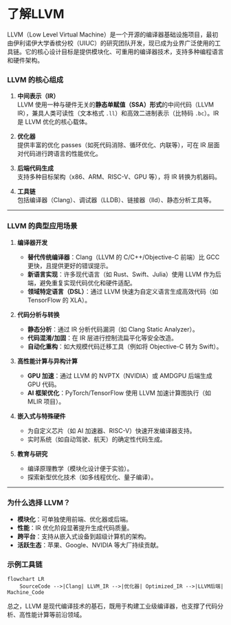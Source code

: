 # 了解LLVM

LLVM（Low Level Virtual Machine）是一个开源的编译器基础设施项目，最初由伊利诺伊大学香槟分校（UIUC）的研究团队开发，现已成为业界广泛使用的工具链。它的核心设计目标是提供模块化、可重用的编译器技术，支持多种编程语言和硬件架构。

### **LLVM 的核心组成**
1. **中间表示（IR）**  
   LLVM 使用一种与硬件无关的**静态单赋值（SSA）形式**的中间代码（LLVM IR），兼具人类可读性（文本格式 `.ll`）和高效二进制表示（比特码 `.bc`）。IR 是 LLVM 优化的核心载体。

2. **优化器**  
   提供丰富的优化 passes（如死代码消除、循环优化、内联等），可在 IR 层面对代码进行跨语言的性能优化。

3. **后端代码生成**  
   支持多种目标架构（x86、ARM、RISC-V、GPU 等），将 IR 转换为机器码。

4. **工具链**  
   包括编译器（Clang）、调试器（LLDB）、链接器（lld）、静态分析工具等。

---

### **LLVM 的典型应用场景**
1. **编译器开发**  
   - **替代传统编译器**：Clang（LLVM 的 C/C++/Objective-C 前端）比 GCC 更快，且提供更好的错误提示。  
   - **新语言实现**：许多现代语言（如 Rust、Swift、Julia）使用 LLVM 作为后端，避免重复实现代码优化和硬件适配。  
   - **领域特定语言（DSL）**：通过 LLVM 快速为自定义语言生成高效代码（如 TensorFlow 的 XLA）。

2. **代码分析与转换**  
   - **静态分析**：通过 IR 分析代码漏洞（如 Clang Static Analyzer）。  
   - **代码混淆/加固**：在 IR 层进行控制流扁平化等安全改造。  
   - **自动化重构**：如大规模代码迁移工具（例如将 Objective-C 转为 Swift）。

3. **高性能计算与异构计算**  
   - **GPU 加速**：通过 LLVM 的 NVPTX（NVIDIA）或 AMDGPU 后端生成 GPU 代码。  
   - **AI 框架优化**：PyTorch/TensorFlow 使用 LLVM 加速计算图执行（如 MLIR 项目）。

4. **嵌入式与特殊硬件**  
   - 为自定义芯片（如 AI 加速器、RISC-V）快速开发编译器支持。  
   - 实时系统（如自动驾驶、航天）的确定性代码生成。

5. **教育与研究**  
   - 编译原理教学（模块化设计便于实验）。  
   - 探索新型优化技术（如多线程优化、量子编译）。

---

### **为什么选择 LLVM？**
- **模块化**：可单独使用前端、优化器或后端。  
- **性能**：IR 优化阶段显著提升生成代码质量。  
- **跨平台**：支持从嵌入式设备到超级计算机的架构。  
- **活跃生态**：苹果、Google、NVIDIA 等大厂持续贡献。

### **示例工具链**
```mermaid
flowchart LR
    SourceCode -->|Clang| LLVM_IR -->|优化器| Optimized_IR -->|LLVM后端| Machine_Code
```

总之，LLVM 是现代编译技术的基石，既用于构建工业级编译器，也支撑了代码分析、高性能计算等前沿领域。